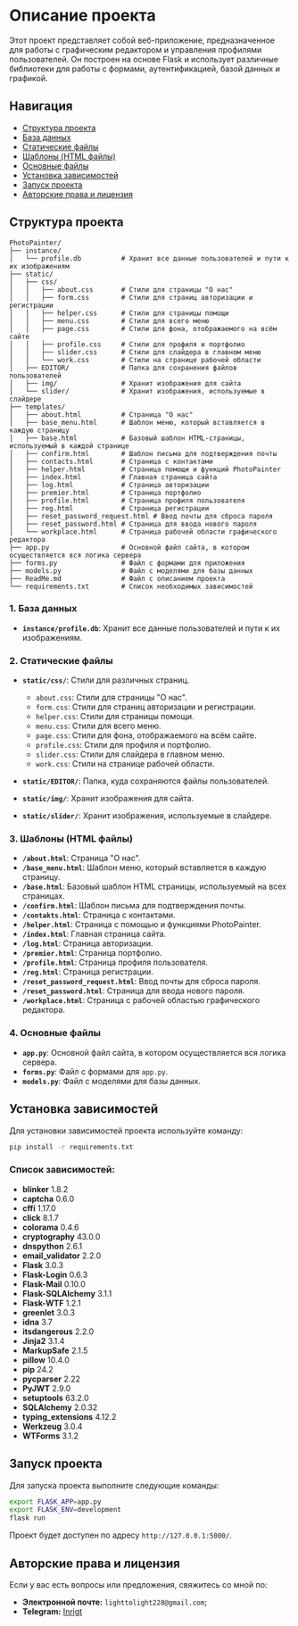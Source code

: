 
# Описание проекта

Этот проект представляет собой веб-приложение, предназначенное для работы с графическим редактором и управления профилями пользователей. Он построен на основе Flask и использует различные библиотеки для работы с формами, аутентификацией, базой данных и графикой.

## Навигация
- [Структура проекта](файловая-структура)
- [База данных](#1-база-данных)
- [Статические файлы](#2-статические-файлы)
- [Шаблоны (HTML файлы)](#3-шаблоны-html-файлы)
- [Основные файлы](#4-основные-файлы)
- [Установка зависимостей](#установка-зависимостей)
- [Запуск проекта](#запуск-проекта)
- [Авторские права и лицензия](#авторские-права-и-лицензия)

## Структура проекта

```
PhotoPainter/
├── instance/
│   └── profile.db          # Хранит все данные пользователей и пути к их изображениям
├── static/
│   ├── css/
│   │   ├── about.css       # Стили для страницы "О нас"
│   │   ├── form.css        # Стили для страниц авторизации и регистрации
│   │   ├── helper.css      # Стили для страницы помощи
│   │   ├── menu.css        # Стили для всего меню
│   │   ├── page.css        # Стили для фона, отображаемого на всём сайте
│   │   ├── profile.css     # Стили для профиля и портфолио
│   │   ├── slider.css      # Стили для слайдера в главном меню
│   │   └── work.css        # Стили на странице рабочей области
│   ├── EDITOR/             # Папка для сохранения файлов пользователей
│   ├── img/                # Хранит изображения для сайта
│   └── slider/             # Хранит изображения, используемые в слайдере
├── templates/
│   ├── about.html          # Страница "О нас"
│   ├── base_menu.html      # Шаблон меню, который вставляется в каждую страницу
│   ├── base.html           # Базовый шаблон HTML-страницы, используемый в каждой странице
│   ├── confirm.html        # Шаблон письма для подтверждения почты
│   ├── contacts.html       # Страница с контактами
│   ├── helper.html         # Страница помощи и функций PhotoPainter
│   ├── index.html          # Главная страница сайта
│   ├── log.html            # Страница авторизации
│   ├── premier.html        # Страница портфолио
│   ├── profile.html        # Страница профиля пользователя
│   ├── reg.html            # Страница регистрации
│   ├── reset_password_request.html # Ввод почты для сброса пароля
│   ├── reset_password.html # Страница для ввода нового пароля
│   └── workplace.html      # Страница рабочей области графического редактора
├── app.py                  # Основной файл сайта, в котором осуществляется вся логика сервера
├── forms.py                # Файл с формами для приложения
├── models.py               # Файл с моделями для базы данных
├── ReadMe.md               # Файл с описанием проекта
└── requirements.txt        # Список необходимых зависимостей
```

### 1. База данных

- **`instance/profile.db`**: Хранит все данные пользователей и пути к их изображениям.

### 2. Статические файлы

- **`static/css/`**: Стили для различных страниц.
  - `about.css`: Стили для страницы "О нас".
  - `form.css`: Стили для страниц авторизации и регистрации.
  - `helper.css`: Стили для страницы помощи.
  - `menu.css`: Стили для всего меню.
  - `page.css`: Стили для фона, отображаемого на всём сайте.
  - `profile.css`: Стили для профиля и портфолио.
  - `slider.css`: Стили для слайдера в главном меню.
  - `work.css`: Стили на странице рабочей области.

- **`static/EDITOR/`**: Папка, куда сохраняются файлы пользователей.
  
- **`static/img/`**: Хранит изображения для сайта.

- **`static/slider/`**: Хранит изображения, используемые в слайдере.

### 3. Шаблоны (HTML файлы)

- **`/about.html`**: Страница "О нас".
- **`/base_menu.html`**: Шаблон меню, который вставляется в каждую страницу.
- **`/base.html`**: Базовый шаблон HTML страницы, используемый на всех страницах.
- **`/confirm.html`**: Шаблон письма для подтверждения почты.
- **`/contakts.html`**: Страница с контактами.
- **`/helper.html`**: Страница с помощью и функциями PhotoPainter.
- **`/index.html`**: Главная страница сайта.
- **`/log.html`**: Страница авторизации.
- **`/premier.html`**: Страница портфолио.
- **`/profile.html`**: Страница профиля пользователя.
- **`/reg.html`**: Страница регистрации.
- **`/reset_password_request.html`**: Ввод почты для сброса пароля.
- **`/reset_password.html`**: Страница для ввода нового пароля.
- **`/workplace.html`**: Страница с рабочей областью графического редактора.

### 4. Основные файлы

- **`app.py`**: Основной файл сайта, в котором осуществляется вся логика сервера.
- **`forms.py`**: Файл с формами для `app.py`.
- **`models.py`**: Файл с моделями для базы данных.

## Установка зависимостей

Для установки зависимостей проекта используйте команду:

```bash
pip install -r requirements.txt
```

### Список зависимостей:

- **blinker** 1.8.2
- **captcha** 0.6.0
- **cffi** 1.17.0
- **click** 8.1.7
- **colorama** 0.4.6
- **cryptography** 43.0.0
- **dnspython** 2.6.1
- **email_validator** 2.2.0
- **Flask** 3.0.3
- **Flask-Login** 0.6.3
- **Flask-Mail** 0.10.0
- **Flask-SQLAlchemy** 3.1.1
- **Flask-WTF** 1.2.1
- **greenlet** 3.0.3
- **idna** 3.7
- **itsdangerous** 2.2.0
- **Jinja2** 3.1.4
- **MarkupSafe** 2.1.5
- **pillow** 10.4.0
- **pip** 24.2
- **pycparser** 2.22
- **PyJWT** 2.9.0
- **setuptools** 63.2.0
- **SQLAlchemy** 2.0.32
- **typing_extensions** 4.12.2
- **Werkzeug** 3.0.4
- **WTForms** 3.1.2

## Запуск проекта

Для запуска проекта выполните следующие команды:

```bash
export FLASK_APP=app.py
export FLASK_ENV=development
flask run
```

Проект будет доступен по адресу `http://127.0.0.1:5000/`.

## Авторские права и лицензия

Если у вас есть вопросы или предложения, свяжитесь со мной по:
- **Электронной почте:** `lighttolight228@gmail.com`;
- **Telegram:** [Inrigt](https://t.me/Inrigt)
